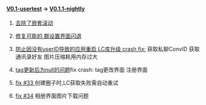 #### [V0.1-usertest](https://github.com/Qixingchen/quanzi_public/releases/tag/v0.1-user-test)  ->  [V0.1.1-nightly](https://github.com/Qixingchen/quanzi_public/releases/tag/v0.1.1-nightly)

1. [去除了嵌套滚动](https://github.com/Qixingchen/quanzi/commit/dbfbcf322bd12bc6e3914dccd436eb120d0f0bed)

2. [修复可能的 群设置界面闪退](https://github.com/Qixingchen/quanzi/commit/97ab06a8fef5381829401effdd869632b1756eaf)

3. [防止因没有userID导致的应用重启 LC库升级 crash fix:](https://github.com/Qixingchen/quanzi/commit/fa9b1b3d447959742d036e5c2ee4f04a8acf16e6) 获取私聊ConvID 获取通讯录好友 图片压缩耗用内存过大

4. [tag更新后为null的问题](https://github.com/Qixingchen/quanzi/commit/daa94e9c501b6c3646d93f9a7dcedd76d81299a0)fix crash: tag更改界面 注册界面

5. [fix #33 ](https://github.com/Qixingchen/quanzi/commit/66526431f4ba3302425611d98f8c9748402774fb) 创建圈子时,LC获取失败需自动重试

6. [fix #34](https://github.com/Qixingchen/quanzi/commit/5c9f0ac37b9fe3f317c3010d248886382ae19f8c) 相册界面图片下载问题
